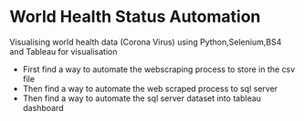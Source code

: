 # World Health Status Automation
Visualising world health data (Corona Virus) using Python,Selenium,BS4 and Tableau for visualisation

- First find a way to automate the webscraping process to store in the csv file
- Then find a way to automate the web scraped process to sql server
- Then find a way to automate the sql server dataset into tableau dashboard
 
